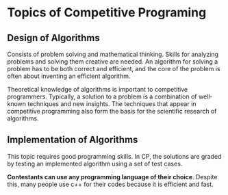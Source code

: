 # Topics of Competitive Programing
## Design of Algorithms
Consists of problem solving and mathematical thinking. Skills for analyzing problems and solving them creative are needed. An algorithm for solving a problem has to be both correct and efficient, and the core of the problem is often about inventing an efficient algorithm.

Theoretical knowledge of algorithms is important to competitive programmers. Typically, a solution to a problem is a combination of well-known techniques and new insights. The techniques that appear in competitive programming also form the basis for the scientific research of algorithms.

## Implementation of Algorithms
This topic requires good programming skills. In CP, the solutions are graded by testing an implemented algorithm using a set of test cases.

**Contestants can use any programming language of their choice**. Despite this, many people use c++ for their codes because it is efficient and fast. 

